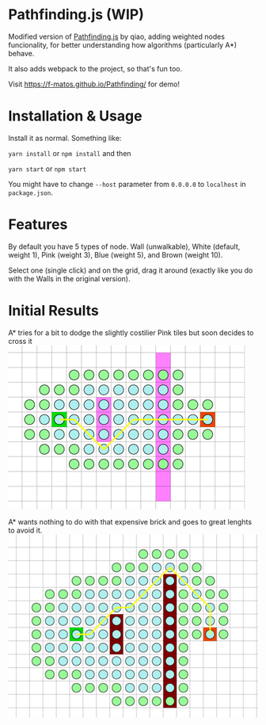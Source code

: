 # Pathfinding.js (WIP)

Modified version of [Pathfinding.js](https://github.com/qiao/PathFinding.js) by qiao, adding weighted nodes funcionality, for better understanding how algorithms (particularly A*) behave.

It also adds webpack to the project, so that's fun too.

Visit https://f-matos.github.io/Pathfinding/ for demo!

# Installation & Usage
Install it as normal. Something like:

`yarn install` or `npm install` and then

`yarn start` or `npm start`

You might have to change `--host` parameter from `0.0.0.0`  to `localhost` in `package.json`.


# Features

By default you have 5 types of node. Wall (unwalkable), White (default, weight 1), Pink (weight 3), Blue (weight 5), and Brown (weight 10). 

Select one (single click) and on the grid, drag it around (exactly like you do with the Walls in the original version).


# Initial Results

A* tries for a bit to dodge the slightly costilier Pink tiles but soon decides to cross it
![Medium pathing](https://github.com/f-matos/Pathfinding/blob/master/docs/example1.png)

A* wants nothing to do with that expensive brick and goes to great lenghts to avoid it.
![Heavy pathing](https://github.com/f-matos/Pathfinding/blob/master/docs/example2.png)
